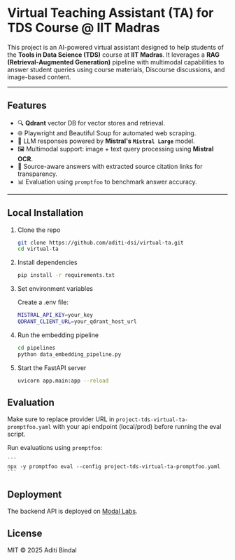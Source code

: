 # Virtual Teaching Assistant (TA) for TDS Course @ IIT Madras

This project is an AI-powered virtual assistant designed to help students of the **Tools in Data Science (TDS)** course at **IIT Madras**. It leverages a **RAG (Retrieval-Augmented Generation)** pipeline with multimodal capabilities to answer student queries using course materials, Discourse discussions, and image-based content.

---

## Features

- 🔍 **Qdrant** vector DB for vector stores and retrieval.
- 🌐 Playwright and Beautiful Soup for automated web scraping.
- 🧠 LLM responses powered by **Mistral's `Mistral Large`** model.
- 🖼️ Multimodal support: image + text query processing using **Mistral OCR**.
- 📎 Source-aware answers with extracted source citation links for transparency.
- 📊 Evaluation using `promptfoo` to benchmark answer accuracy.

---

## Local Installation

1. Clone the repo
   ```bash
   git clone https://github.com/aditi-dsi/virtual-ta.git
   cd virtual-ta

2. Install dependencies

    ```bash
    pip install -r requirements.txt
    ```

3. Set environment variables

    Create a .env file:
    ```bash
    MISTRAL_API_KEY=your_key
    QDRANT_CLIENT_URL=your_qdrant_host_url
    ```

4. Run the embedding pipeline

    ```bash
    cd pipelines
    python data_embedding_pipeline.py
    ```

5. Start the FastAPI server
    ```bash
    uvicorn app.main:app --reload
    ```

## Evaluation
Make sure to replace provider URL in `project-tds-virtual-ta-promptfoo.yaml` with your api endpoint (local/prod) before running the eval script.

Run evaluations using `promptfoo`:

    ```
    npx -y promptfoo eval --config project-tds-virtual-ta-promptfoo.yaml
    ```

## Deployment

The backend API is deployed on [Modal Labs](https://modal.com/). 

## License
MIT © 2025 Aditi Bindal
